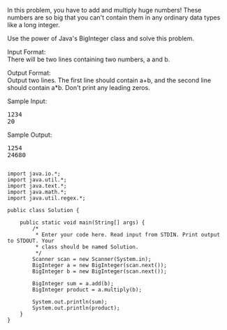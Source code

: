 In this problem, you have to add and multiply huge numbers! These numbers are so big that you can't contain them in any ordinary data types like a long integer.

Use the power of Java's BigInteger class and solve this problem.

Input Format:  
There will be two lines containing two numbers, a and b.

Output Format:  
Output two lines. The first line should contain a+b, and the second line should contain a*b. Don't print any leading zeros.

Sample Input:
<pre>
1234
20
</pre>

Sample Output:
<pre>
1254
24680
</pre>

<pre><code>
import java.io.*;
import java.util.*;
import java.text.*;
import java.math.*;
import java.util.regex.*;

public class Solution {

    public static void main(String[] args) {
        /*
         * Enter your code here. Read input from STDIN. Print output to STDOUT. Your
         * class should be named Solution.
         */
        Scanner scan = new Scanner(System.in);
        BigInteger a = new BigInteger(scan.next());
        BigInteger b = new BigInteger(scan.next());

        BigInteger sum = a.add(b);
        BigInteger product = a.multiply(b);

        System.out.println(sum);
        System.out.println(product);
    }
}
</code></pre>